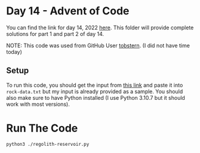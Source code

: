 # Day 14 - Advent of Code

You can find the link for day 14, 2022 [here](https://adventofcode.com/2022/day/14). This folder will provide complete solutions for part 1 and part 2 of day 14.

NOTE: This code was used from GitHub User [tobstern](https://github.com/tobstern/AoC2022/blob/master/day14.py). (I did not have time today)

## Setup

To run this code, you should get the input from [this link](https://adventofcode.com/2022/day/14/input) and paste it into `rock-data.txt` but my input is already provided as a sample. You should also make sure to have Python installed (I use Python 3.10.7 but it should work with most versions).

# Run The Code

```bash
python3 ./regolith-reservoir.py
```
